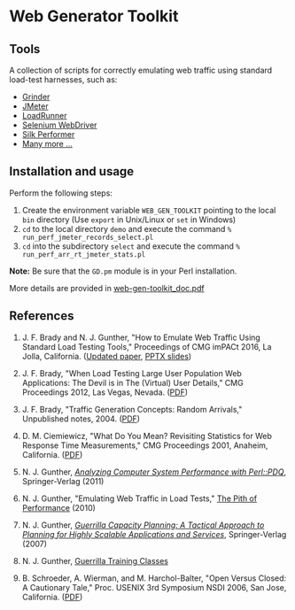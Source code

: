 # Web Generator Toolkit

## Tools
A collection of scripts for correctly emulating web traffic using standard load-test harnesses, 
such as:
   
* [Grinder](http://grinder.sourceforge.net)
* [JMeter](http://jmeter.apache.org)
* [LoadRunner](http://www8.hp.com/us/en/software-solutions/loadrunner-load-testing/)
* [Selenium WebDriver](http://www.seleniumhq.org/projects/webdriver/)
* [Silk Performer](http://www.borland.com/en-GB/Products/Software-Testing/Performance-Testing/Silk-Performer)
* [Many more ...](http://www.developersfeed.com/20-best-performance-testing-tools/)


## Installation and usage

Perform the following steps:

1. Create the environment variable `WEB_GEN_TOOLKIT` pointing to the local `bin` directory (Use `export` in Unix/Linux or `set` in Windows)
1. `cd` to the local directory `demo`  and execute the command `% run_perf_jmeter_records_select.pl`
1. `cd` into the subdirectory `select` and execute the command `% run_perf_arr_rt_jmeter_stats.pl`

<b>Note:</b> Be sure that the `GD.pm` module is in your Perl installation.

More details are provided in [web-gen-toolkit_doc.pdf](https://github.com/DrQz/web-generator-toolkit/blob/master/web-gen-toolkit_doc.pdf)



## References

1. J. F. Brady and N. J. Gunther, "How to Emulate Web Traffic Using Standard Load Testing Tools," 
Proceedings of CMG imPACt 2016, La Jolla, California. ([Updated paper](https://github.com/DrQz/web-generator-toolkit/blob/master/cmg16paper.pdf), [PPTX slides](https://github.com/DrQz/web-generator-toolkit/blob/master/CMG16slides.pptx))

1. J. F. Brady,  "When Load Testing Large User Population Web Applications: The Devil is in The (Virtual) User Details," 
CMG Proceedings 2012, Las Vegas, Nevada. ([PDF](http://www.perfdynamics.com/Classes/Materials/Ciemo-CMG2001.pdf)) 

1. J. F. Brady,  "Traffic Generation Concepts: Random Arrivals," Unpublished notes, 2004.  ([PDF](http://www.perfdynamics.com/Classes/Materials/BradyTraffic.pdf))  

1. D. M. Ciemiewicz, "What Do You Mean? Revisiting Statistics for Web Response Time Measurements,"
CMG Proceedings 2001, Anaheim, California.  ([PDF](http://www.perfdynamics.com/Classes/Materials/Ciemo-CMG2001.pdf)) 

1. N. J. Gunther, [*Analyzing Computer System Performance with Perl::PDQ*](http://www.perfdynamics.com/iBook/ppa_new.html), Springer-Verlag (2011)

1. N. J. Gunther, "Emulating Web Traffic in Load Tests,"  [The Pith of Performance](http://perfdynamics.blogspot.com/2010/05/emulating-internet-traffic-in-load.html) (2010)

1. N. J. Gunther, [*Guerrilla Capacity Planning: A Tactical Approach to Planning for Highly Scalable Applications and Services*](http://www.perfdynamics.com/iBook/gcap.html), 
Springer-Verlag (2007)

1. N. J. Gunther, [Guerrilla Training Classes](http://www.perfdynamics.com/Classes/schedule.html)

1. B. Schroeder, A. Wierman, and M. Harchol-Balter, "Open Versus Closed: A Cautionary Tale," Proc. USENIX 3rd Symposium NSDI 2006, San Jose, California. 
([PDF](https://www.usenix.org/legacy/events/nsdi06/tech/full_papers/schroeder/schroeder.pdf)) 
